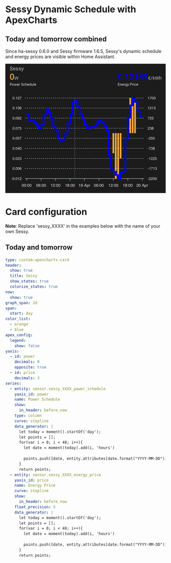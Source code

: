 # Sessy Dynamic Schedule with ApexCharts
## Today and tomorrow combined

Since ha-sessy 0.6.0 and Sessy firmware 1.6.5, Sessy's dynamic schedule and energy prices are visible within Home Assistant.

![Dynamic schedule in a graph](DynamicScheduleTodayTomorrow.png)

# Card configuration
**Note**: Replace 'sessy_XXXX' in the examples below with the name of your own Sessy.

## Today and tomorrow
```yaml
type: custom:apexcharts-card
header:
  show: true
  title: Sessy
  show_states: true
  colorize_states: true
now:
  show: true
graph_span: 2d
span:
  start: day
color_list:
  - orange
  - blue
apex_config:
  legend:
    show: false
yaxis:
  - id: power
    decimals: 0
    opposite: true
  - id: price
    decimals: 3
series:
  - entity: sensor.sessy_XXXX_power_schedule
    yaxis_id: power
    name: Power Schedule
    show:
      in_header: before_now
    type: column
    curve: stepline
    data_generator: |
      let today = moment().startOf('day');
      let points = [];
      for(var i = 0; i < 48; i++){
        let date = moment(today).add(i, 'hours')
        
        points.push([date, entity.attributes[date.format("YYYY-MM-DD")][date.hours()]])
      }
      return points;
  - entity: sensor.sessy_XXXX_energy_price
    yaxis_id: price
    name: Energy Price
    curve: stepline
    show:
      in_header: before_now
    float_precision: 5
    data_generator: |
      let today = moment().startOf('day');
      let points = [];
      for(var i = 0; i < 48; i++){
        let date = moment(today).add(i, 'hours')
        
        points.push([date, entity.attributes[date.format("YYYY-MM-DD")][date.hours()]])
      }
      return points;
```
